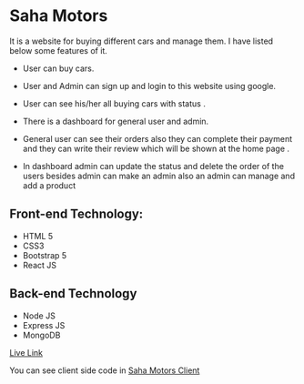 # Saha Motors 
It is a website for buying different cars and manage them. I have listed below some features of it. 

- User can buy cars. 
- User and Admin can sign up and login to this website using google. 
- User can see his/her all buying cars with status .
- There is a dashboard for general user and admin.
- General user can see their orders also they can complete their payment and they can write their review which will be shown at the home page . 

- In dashboard admin can update the status and delete the order of the users besides admin can make an admin also an admin can manage and add a product 

## Front-end Technology: 
- HTML 5
- CSS3
- Bootstrap 5
- React JS

## Back-end Technology
- Node JS
- Express JS
- MongoDB

[Live Link](https://saha-motors.web.app/)

You can see client side code in [Saha Motors Client](https://github.com/programming-hero-web-course-4/niche-website-client-side-DebabrataSaha-570)
